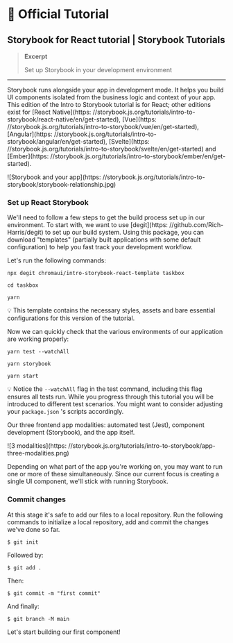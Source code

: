 # 📔 Official Tutorial

## Storybook for React tutorial | Storybook Tutorials

> **Excerpt**
>
> Set up Storybook in your development environment

---

Storybook runs alongside your app in development mode. It helps you build UI components isolated from the business logic and context of your app. This edition of the Intro to Storybook tutorial is for React; other editions exist for [React Native](https:
//storybook.js.org/tutorials/intro-to-storybook/react-native/en/get-started), [Vue](https:
//storybook.js.org/tutorials/intro-to-storybook/vue/en/get-started), [Angular](https:
//storybook.js.org/tutorials/intro-to-storybook/angular/en/get-started), [Svelte](https:
//storybook.js.org/tutorials/intro-to-storybook/svelte/en/get-started) and [Ember](https:
//storybook.js.org/tutorials/intro-to-storybook/ember/en/get-started).

![Storybook and your app](https:
//storybook.js.org/tutorials/intro-to-storybook/storybook-relationship.jpg)

### Set up React Storybook

We'll need to follow a few steps to get the build process set up in our environment. To start with, we want to use [degit](https:
//github.com/Rich-Harris/degit) to set up our build system. Using this package, you can download "templates" (partially built applications with some default configuration) to help you fast track your development workflow.

Let's run the following commands:

```
npx degit chromaui/intro-storybook-react-template taskbox

cd taskbox

yarn
```

💡 This template contains the necessary styles, assets and bare essential configurations for this version of the tutorial.

Now we can quickly check that the various environments of our application are working properly:

```
yarn test --watchAll

yarn storybook

yarn start
```

💡 Notice the `--watchAll` flag in the test command, including this flag ensures all tests run. While you progress through this tutorial you will be introduced to different test scenarios. You might want to consider adjusting your `package.json` 's scripts accordingly.

Our three frontend app modalities: automated test (Jest), component development (Storybook), and the app itself.

![3 modalities](https:
//storybook.js.org/tutorials/intro-to-storybook/app-three-modalities.png)

Depending on what part of the app you're working on, you may want to run one or more of these simultaneously. Since our current focus is creating a single UI component, we'll stick with running Storybook.

### Commit changes

At this stage it's safe to add our files to a local repository. Run the following commands to initialize a local repository, add and commit the changes we've done so far.

```
$ git init
```

Followed by:

```
$ git add .
```

Then:

```
$ git commit -m "first commit"
```

And finally:

```
$ git branch -M main
```

Let's start building our first component!
